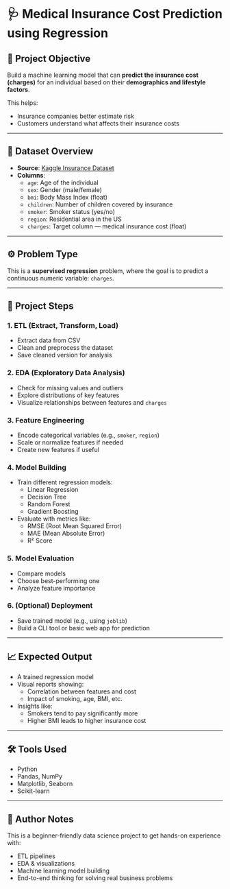 # 🩺 Medical Insurance Cost Prediction using Regression

## 🎯 Project Objective

Build a machine learning model that can **predict the insurance cost (charges)** for an individual based on their **demographics and lifestyle factors**.

This helps:
- Insurance companies better estimate risk
- Customers understand what affects their insurance costs

---

## 📄 Dataset Overview

- **Source**: [Kaggle Insurance Dataset](https://www.kaggle.com/datasets/mirichoi0218/insurance)  
- **Columns**:
  - `age`: Age of the individual
  - `sex`: Gender (male/female)
  - `bmi`: Body Mass Index (float)
  - `children`: Number of children covered by insurance
  - `smoker`: Smoker status (yes/no)
  - `region`: Residential area in the US
  - `charges`: Target column — medical insurance cost (float)

---

## ⚙️ Problem Type

This is a **supervised regression** problem, where the goal is to predict a continuous numeric variable: `charges`.

---

## 🧱 Project Steps

### 1. ETL (Extract, Transform, Load)
- Extract data from CSV
- Clean and preprocess the dataset
- Save cleaned version for analysis

### 2. EDA (Exploratory Data Analysis)
- Check for missing values and outliers
- Explore distributions of key features
- Visualize relationships between features and `charges`

### 3. Feature Engineering
- Encode categorical variables (e.g., `smoker`, `region`)
- Scale or normalize features if needed
- Create new features if useful

### 4. Model Building
- Train different regression models:
  - Linear Regression
  - Decision Tree
  - Random Forest
  - Gradient Boosting
- Evaluate with metrics like:
  - RMSE (Root Mean Squared Error)
  - MAE (Mean Absolute Error)
  - R² Score

### 5. Model Evaluation
- Compare models
- Choose best-performing one
- Analyze feature importance

### 6. (Optional) Deployment
- Save trained model (e.g., using `joblib`)
- Build a CLI tool or basic web app for prediction

---

## 📈 Expected Output

- A trained regression model
- Visual reports showing:
  - Correlation between features and cost
  - Impact of smoking, age, BMI, etc.
- Insights like:
  - Smokers tend to pay significantly more
  - Higher BMI leads to higher insurance cost

---

## 🛠 Tools Used

- Python
- Pandas, NumPy
- Matplotlib, Seaborn
- Scikit-learn

---

## 📌 Author Notes

This is a beginner-friendly data science project to get hands-on experience with:
- ETL pipelines
- EDA & visualizations
- Machine learning model building
- End-to-end thinking for solving real business problems

